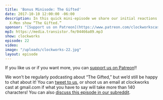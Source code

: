 ```yaml
---
title: 'Bonus Minisode: The Gifted'
date: 2017-10-10 12:00:00 -06:00
description: In this quick mini-episode we share our initial reactions to Fox’s new
  X-Men show “The Gifted.”
sponsor: "[Support us on Patreon](https://www.patreon.com/clockworkscast)"
mp3: https://media.transistor.fm/04466a89.mp3
show: clockworks
episode: 22
video: 
image: "/uploads/clockworks-22.jpg"
layout: episode
---
```


If you like us or if you want more, you can [support us on Patreon](https://www.patreon.com/clockworkscast)!!

We won’t be regularly podcasting about “The Gifted,” but we’d still be happy to chat about it! You can [tweet to us](http://www.twitter.com/clockworkscast), or shoot us an email at clockworks cast at gmail.com if what you have to say will take more than 140 characters! You can also [discuss this episode in our subreddit](https://www.reddit.com/r/Goodstuff_fm/).
